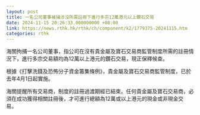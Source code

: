 ```yaml
---
layout: post
title: 一名公司董事被捕涉沒所需註冊下進行多宗12萬港元以上鑽石交易
date: 2024-11-15 20:26:33.000000000 +08:00
link: https://news.rthk.hk/rthk/ch/component/k2/1779375-20241115.htm
categories: rthk
---
```


海關拘捕一名公司董事，指公司在沒有貴金屬及寶石交易商監管制度所需的註冊情況下，進行多宗交易額均為12萬以上港元的鑽石交易，現正保釋候查。

根據《打擊洗錢及恐怖分子資金籌集條例》，貴金屬及寶石交易商監管制度，已於去年4月1日起實施。

海關提醒所有交易商，制度的註冊過渡期經已結束。任何貴金屬及寶石交易商，必須在成功獲得相關註冊後，才可進行總額為12萬或以上港元的現金或非現金交易。
